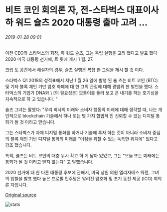 # 비트 코인 회의론 자, 전-스타벅스 대표이사 하 워드 슐츠 2020 대통령 출마 고려 ...

###### 2019-01-28 09:01

이전 CEO와 스타벅스의 회장, 하 워드 슐츠, 그는 독립 실행을 고려 했다고 발표 했다 2020 미국 대통령 선거에, 트 윗에 게시 1 월. 27.

크립 토 공간에서 해설자의 경우, 슐츠 실행은 복잡 한 그림을 제시 할 것 이다.

스타벅스 Q1 2018의 성적표에서 지난 1 월 26 일에 발행 된 슐 츠는 비트 코인 (BTC) 및 기타 블록 체인 기반 암호 화폐에 대 한 그의 관점에 대해 광범위 한 발언을 했다. 스타벅스의 기업가 DNA와 \ [의 필요성은] 모퉁이를 둘러 보고 큰 내기를 하는 호기심을 지속적으로 하 고 있습니다. "

슐츠 그녀는 말했다: "우리 회사의 미래와 소비자 행동의 미래에 대해 생각할 때, 나는 개인적으로 blockchain 기술에서 하나 또는 몇 가지 합법적 인 신뢰할 수 있는 디지털 통화가 될 것 이라고 믿습니다.

그는 스타벅스가 자체 디지털 통화를 하거나 기술에 투자 하는 것이 아니라 소비자 중심의 블록 체인 기반 디지털 통화의 미래를 "이점을 취할 수 있는 독특한 위치에" 있다고 강조 했습니다.

특히, 슐츠는 비트 코인의 대충 무시 확고 하 게 남아 있었고, 그는 "오늘 또는 미래에는 통화가 될 것 이라고 믿지 않는다" 고 말했습니다.

2020 선거에 대 한 다른 대통령 후보에 관해서, 미국 상원 의원 엘리자베스 워렌, 그녀의 입찰을 발표 했다 높은 프로필 민주당은 알려진 암호화 및 초기 동전 제공 (ICO) 회의론 자입니다.

[Original source](https://cointelegraph.com/news/bitcoin-skeptic-ex-starbucks-ceo-howard-schultz-considers-2020-presidential-run)

![stats](https://c.statcounter.com/11760860/0/a89fa40b/1/ "stats")